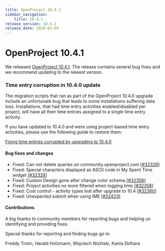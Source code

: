 ```yaml
---
title: OpenProject 10.4.1
sidebar_navigation:
    title: 10.4.1
release_version: 10.4.1
release_date: 2020-03-04
---
```


# OpenProject 10.4.1

We released [OpenProject 10.4.1](https://community.openproject.com/versions/1417).
The release contains several bug fixes and we recommend updating to the newest version.

<!--more-->

### Time entry corruption in 10.4.0 update

The migration scripts that ran as part of the OpenProject 10.4.0 upgrade include an unfortunate bug that leads to some installations suffering data loss. Installations, that had time entry activities enabled/disabled per project, will have all their time entries assigned to a single time entry activity.



If you have updated to 10.4.0 and were using project-based time entry activities, please use the following guide to restore them:

[Fixing time entries corrupted by upgrading to 10.4.0](https://docs.openproject.org/installation-and-operations/misc/time-entries-corrupted-by-10-4/).



#### Bug fixes and changes

- Fixed: Can not delete queries on community.openproject.com \[[#32326](https://community.openproject.com/wp/32326)\]
- Fixed: Special characters displayed as ASCII code in My Spent Time widget \[[#32328](https://community.openproject.com/wp/32328)\]
- Fixed: Custom Design gone after change color schema \[[#32356](https://community.openproject.com/wp/32356)\]
- Fixed: Project activities no more filtered when logging time \[[#32358](https://community.openproject.com/wp/32358)\]
- Fixed: Cost control - activity types lost after upgrade to 10.4 \[[#32360](https://community.openproject.com/wp/32360)\]
- Fixed: Unexpected submit when using IME \[[#32423](https://community.openproject.com/wp/32423)\]

#### Contributions
A big thanks to community members for reporting bugs and helping us identifying and providing fixes.

Special thanks for reporting and finding bugs go to

Freddy Trotin, Harald Holzmann, Wojciech Niziński, Kanta Ebihara
